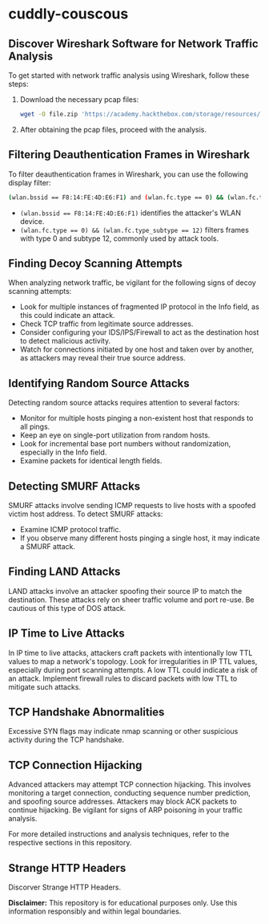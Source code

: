 # cuddly-couscous

## Discover Wireshark Software for Network Traffic Analysis

To get started with network traffic analysis using Wireshark, follow these steps:

1. Download the necessary pcap files:

   ```bash
   wget -O file.zip 'https://academy.hackthebox.com/storage/resources/pcap_files.zip' && mkdir tempdir && unzip file.zip -d tempdir && mkdir -p pcaps && mv tempdir/Intermediate_Network_Traffic_Analysis/* pcaps/ && rm -r tempdir file.zip
   ```

2. After obtaining the pcap files, proceed with the analysis.

## Filtering Deauthentication Frames in Wireshark

To filter deauthentication frames in Wireshark, you can use the following display filter:

```bash
(wlan.bssid == F8:14:FE:4D:E6:F1) and (wlan.fc.type == 0) && (wlan.fc.type_subtype == 12)
```

- `(wlan.bssid == F8:14:FE:4D:E6:F1)` identifies the attacker's WLAN device.
- `(wlan.fc.type == 0) && (wlan.fc.type_subtype == 12)` filters frames with type 0 and subtype 12, commonly used by attack tools.

## Finding Decoy Scanning Attempts

When analyzing network traffic, be vigilant for the following signs of decoy scanning attempts:

- Look for multiple instances of fragmented IP protocol in the Info field, as this could indicate an attack.
- Check TCP traffic from legitimate source addresses.
- Consider configuring your IDS/IPS/Firewall to act as the destination host to detect malicious activity.
- Watch for connections initiated by one host and taken over by another, as attackers may reveal their true source address.

## Identifying Random Source Attacks

Detecting random source attacks requires attention to several factors:

- Monitor for multiple hosts pinging a non-existent host that responds to all pings.
- Keep an eye on single-port utilization from random hosts.
- Look for incremental base port numbers without randomization, especially in the Info field.
- Examine packets for identical length fields.

## Detecting SMURF Attacks

SMURF attacks involve sending ICMP requests to live hosts with a spoofed victim host address. To detect SMURF attacks:

- Examine ICMP protocol traffic.
- If you observe many different hosts pinging a single host, it may indicate a SMURF attack.

## Finding LAND Attacks

LAND attacks involve an attacker spoofing their source IP to match the destination. These attacks rely on sheer traffic volume and port re-use. Be cautious of this type of DOS attack.

## IP Time to Live Attacks

In IP time to live attacks, attackers craft packets with intentionally low TTL values to map a network's topology. Look for irregularities in IP TTL values, especially during port scanning attempts. A low TTL could indicate a risk of an attack. Implement firewall rules to discard packets with low TTL to mitigate such attacks.

## TCP Handshake Abnormalities

Excessive SYN flags may indicate nmap scanning or other suspicious activity during the TCP handshake.

## TCP Connection Hijacking

Advanced attackers may attempt TCP connection hijacking. This involves monitoring a target connection, conducting sequence number prediction, and spoofing source addresses. Attackers may block ACK packets to continue hijacking. Be vigilant for signs of ARP poisoning in your traffic analysis.

For more detailed instructions and analysis techniques, refer to the respective sections in this repository.

## Strange HTTP Headers
   Discorver Strange HTTP Headers. 


**Disclaimer:** This repository is for educational purposes only. Use this information responsibly and within legal boundaries.
